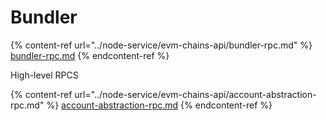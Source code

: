 # Bundler

{% content-ref url="../node-service/evm-chains-api/bundler-rpc.md" %}
[bundler-rpc.md](../node-service/evm-chains-api/bundler-rpc.md)
{% endcontent-ref %}

High-level RPCS

{% content-ref url="../node-service/evm-chains-api/account-abstraction-rpc.md" %}
[account-abstraction-rpc.md](../node-service/evm-chains-api/account-abstraction-rpc.md)
{% endcontent-ref %}
